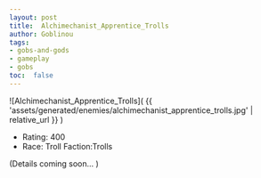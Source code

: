 ```yaml
---
layout: post
title:  Alchimechanist_Apprentice_Trolls
author: Goblinou
tags:
- gobs-and-gods
- gameplay
- gobs
toc:  false
---
```


![Alchimechanist_Apprentice_Trolls]( {{ 'assets/generated/enemies/alchimechanist_apprentice_trolls.jpg' | relative_url }} )
- Rating: 400
- Race: Troll  Faction:Trolls

(Details coming soon... )